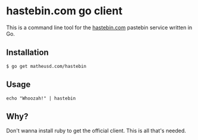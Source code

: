 # hastebin.com go client

This is a command line tool for the [hastebin.com](https://hastebin.com) pastebin
service written in Go.

## Installation

```shell
$ go get matheusd.com/hastebin
```

## Usage

```shell
echo "Whoozah!" | hastebin
```

## Why?

Don't wanna install ruby to get the official client. This is all that's needed.
